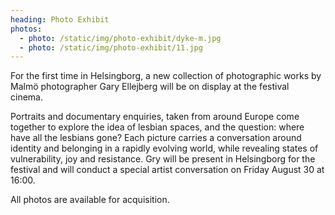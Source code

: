 ```yaml
---
heading: Photo Exhibit
photos:
  - photo: /static/img/photo-exhibit/dyke-m.jpg
  - photo: /static/img/photo-exhibit/11.jpg
---
```

For the first time in Helsingborg, a new collection of photographic works by Malmö photographer Gary Ellejberg will be on display at the festival cinema. 

Portraits and documentary enquiries, taken from around Europe come together to explore the idea of lesbian spaces, and the question: where have all the lesbians gone? Each picture carries a conversation around identity and belonging in a rapidly evolving world, while revealing states of vulnerability, joy and resistance. Gry will be present in Helsingborg for the festival and will conduct a special artist conversation on Friday August 30 at 16:00. 

All photos are available for acquisition.
